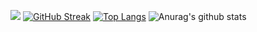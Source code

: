 <a href="https://opgc.me/#/users/minhyeok8278" target="_blank"><img src="https://api.opgc.me/githubs/users/minhyeok8278/tag/?theme=basic" /></a>
[![GitHub Streak](https://github-readme-streak-stats.herokuapp.com?user=minhyeok8278&theme=neon-palenight&locale=ko)](https://git.io/streak-stats)
[![Top Langs](https://github-readme-stats.vercel.app/api/top-langs/?username=minhyeok8278&layout=compact&theme=darcula)](https://github.com/anuraghazra/github-readme-stats)
![Anurag's github stats](https://github-readme-stats.vercel.app/api?username=minhyeok8278&show_icons=true&theme=darcula)
